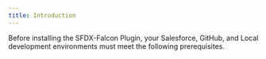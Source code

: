 ```yaml
---
title: Introduction
---
```


Before installing the SFDX-Falcon Plugin, your Salesforce, GitHub, and Local development environments must meet the following prerequisites.